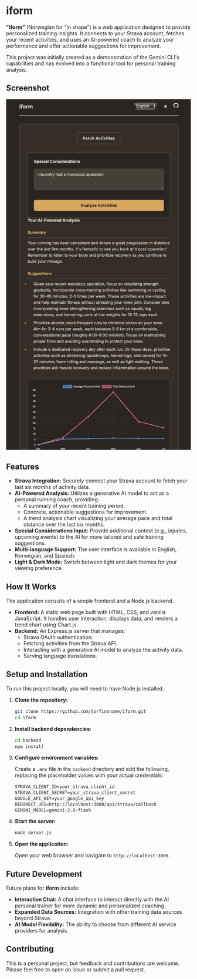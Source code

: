 # iform

**"iform"** (Norwegian for "in shape") is a web application designed to provide personalized training insights. It connects to your Strava account, fetches your recent activities, and uses an AI-powered coach to analyze your performance and offer actionable suggestions for improvement.

This project was initially created as a demonstration of the Gemini CLI's capabilities and has evolved into a functional tool for personal training analysis.

## Screenshot

![iform screenshot](shot0.png)

## Features

*   **Strava Integration:** Securely connect your Strava account to fetch your last six months of activity data.
*   **AI-Powered Analysis:** Utilizes a generative AI model to act as a personal running coach, providing:
    *   A summary of your recent training period.
    *   Concrete, actionable suggestions for improvement.
    *   A trend analysis chart visualizing your average pace and total distance over the last six months.
*   **Special Considerations Input:** Provide additional context (e.g., injuries, upcoming events) to the AI for more tailored and safe training suggestions.
*   **Multi-language Support:** The user interface is available in English, Norwegian, and Spanish.
*   **Light & Dark Mode:** Switch between light and dark themes for your viewing preference.

## How It Works

The application consists of a simple frontend and a Node.js backend.

*   **Frontend:** A static web page built with HTML, CSS, and vanilla JavaScript. It handles user interaction, displays data, and renders a trend chart using Chart.js.
*   **Backend:** An Express.js server that manages:
    *   Strava OAuth authentication.
    *   Fetching activities from the Strava API.
    *   Interacting with a generative AI model to analyze the activity data.
    *   Serving language translations.

## Setup and Installation

To run this project locally, you will need to have Node.js installed.

1.  **Clone the repository:**
    ```bash
    git clone https://github.com/torfinnnome/iform.git
    cd iform
    ```

2.  **Install backend dependencies:**
    ```bash
    cd backend
    npm install
    ```

3.  **Configure environment variables:**

    Create a `.env` file in the `backend` directory and add the following, replacing the placeholder values with your actual credentials:

    ```
    STRAVA_CLIENT_ID=your_strava_client_id
    STRAVA_CLIENT_SECRET=your_strava_client_secret
    GOOGLE_API_KEY=your_google_api_key
    REDIRECT_URI=http://localhost:3000/api/strava/callback
    GEMINI_MODEL=gemini-2.0-flash
    ```

4.  **Start the server:**
    ```bash
    node server.js
    ```

5.  **Open the application:**

    Open your web browser and navigate to `http://localhost:3000`.

## Future Development

Future plans for **iform** include:

*   **Interactive Chat:** A chat interface to interact directly with the AI personal trainer for more dynamic and personalized coaching.
*   **Expanded Data Sources:** Integration with other training data sources beyond Strava.
*   **AI Model Flexibility:** The ability to choose from different AI service providers for analysis.

## Contributing

This is a personal project, but feedback and contributions are welcome. Please feel free to open an issue or submit a pull request.
